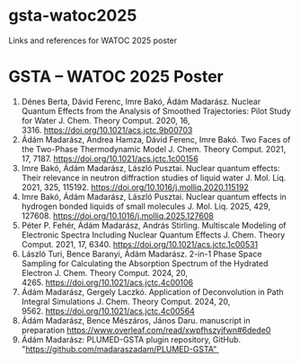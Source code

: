 # gsta-watoc2025
Links and references for WATOC 2025 poster
# GSTA – WATOC 2025 Poster

1. Dénes Berta, Dávid Ferenc, Imre Bakó, Ádám Madarász. Nuclear Quantum Effects from the Analysis of Smoothed Trajectories: Pilot Study for Water J. Chem. Theory Comput. 2020, 16, 3316. https://doi.org/10.1021/acs.jctc.9b00703
2. Ádám Madarász, Andrea Hamza, Dávid Ferenc, Imre Bakó. Two Faces of the Two-Phase Thermodynamic Model J. Chem. Theory Comput. 2021, 17, 7187. https://doi.org/10.1021/acs.jctc.1c00156
3. Imre Bakó, Ádám Madarász, László Pusztai. Nuclear quantum effects: Their relevance in neutron diffraction studies of liquid water J. Mol. Liq. 2021, 325, 115192. https://doi.org/10.1016/j.molliq.2020.115192
4. Imre Bakó, Ádám Madarász, László Pusztai. Nuclear quantum effects in hydrogen bonded liquids of small molecules J. Mol. Liq. 2025, 429, 127608. https://doi.org/10.1016/j.molliq.2025.127608
5. Péter P. Fehér, Ádám Madarász, András Stirling. Multiscale Modeling of Electronic Spectra Including Nuclear Quantum Effects J. Chem. Theory Comput. 2021, 17, 6340. https://doi.org/10.1021/acs.jctc.1c00531
6. László Turi, Bence Baranyi, Ádám Madarász. 2-in-1 Phase Space Sampling for Calculating the Absorption Spectrum of the Hydrated Electron J. Chem. Theory Comput. 2024, 20, 4265. https://doi.org/10.1021/acs.jctc.4c00106
7. Ádám Madarász, Gergely Laczkó. Application of Deconvolution in Path Integral Simulations J. Chem. Theory Comput. 2024, 20, 9562. https://doi.org/10.1021/acs.jctc.4c00564
8. Ádám Madarász, Bence Mészáros, János Daru. manuscript in preparation https://www.overleaf.com/read/xwpfhszyjfwn#6dede0
9. Ádám Madarász: PLUMED-GSTA plugin repository, GitHub. "https://github.com/madaraszadam/PLUMED-GSTA" 
